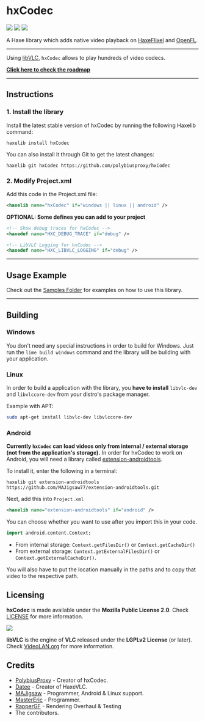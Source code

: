# hxCodec

![](https://img.shields.io/github/repo-size/polybiusproxy/hxCodec) ![](https://badgen.net/github/open-issues/polybiusproxy/hxCodec) ![](https://badgen.net/badge/license/MPL2.0/green)

A Haxe library which adds native video playback on [HaxeFlixel](https://haxeflixel.com) and [OpenFL](https://www.openfl.org).

--------------------------

Using [libVLC](https://www.videolan.org/vlc/libvlc.html), `hxCodec` allows to play hundreds of video codecs.
          
**[Click here to check the roadmap](https://github.com/polybiusproxy/hxCodec/projects/1)**

--------------------------

## Instructions

### 1. Install the library
Install the latest stable version of hxCodec by running the following Haxelib command:
```
haxelib install hxCodec
```

You can also install it through Git to get the latest changes:
```
haxelib git hxCodec https://github.com/polybiusproxy/hxCodec
```

### 2. Modify Project.xml
Add this code in the Project.xml file:
```xml
<haxelib name="hxCodec" if="windows || linux || android" />
```

**OPTIONAL: Some defines you can add to your project**
```xml
<!-- Show debug traces for hxCodec -->
<haxedef name="HXC_DEBUG_TRACE" if="debug" />

<!-- LibVLC Logging for hxCodec -->
<haxedef name="HXC_LIBVLC_LOGGING" if="debug" />
```

--------------------------

## Usage Example

Check out the [Samples Folder](samples/) for examples on how to use this library.

--------------------------

## Building

### Windows

You don't need any special instructions in order to build for Windows.
Just run the `lime build windows` command and the library will be building with your application.

### Linux

In order to build a application with the library, you **have to install** `libvlc-dev` and `libvlccore-dev` from your distro's package manager.

Example with APT:
```bash
sudo apt-get install libvlc-dev libvlccore-dev 
```

### Android

**Currently `hxCodec` can load videos only from internal / external storage (not from the application's storage).**
In order for hxCodec to work on Android, you will need a library called [extension-androidtools](https://github.com/jigsaw-4277821/extension-androidtools).

To install it, enter the following in a terminal:
```
haxelib git extension-androidtools https://github.com/MAJigsaw77/extension-androidtools.git
```

Next, add this into `Project.xml`
```xml
<haxelib name="extension-androidtools" if="android" />
```

You can choose whether you want to use after you import this in your code.

```haxe
import android.content.Context;
```

* From internal storage: `Context.getFilesDir()` or `Context.getCacheDir()`<br />
* From external storage: `Context.getExternalFilesDir()` or `Context.getExternalCacheDir()`.

You will also have to put the location manually in the paths and to copy that video to the respective path.

## Licensing

**hxCodec** is made available under the **Mozilla Public License 2.0**. Check [LICENSE](./LICENSE) for more information.

![](https://github.com/videolan/vlc/blob/master/share/icons/256x256/vlc.png)

**libVLC** is the engine of **VLC** released under the **LGPLv2 License** (or later). Check [VideoLAN.org](https://www.videolan.org/legal.html) for more information.

## Credits

- [PolybiusProxy](https://github.com/polybiusproxy) - Creator of hxCodec.
- [Datee](https://github.com/datee) - Creator of HaxeVLC.
- [MAJigsaw](https://github.com/MAJigsaw77) - Programmer, Android & Linux support.
- [MasterEric](https://github.com/MasterEric) - Programmer.
- [RapperGF](https://github.com/RapperGF) - Rendering Overhaul & Testing
- The contributors.
